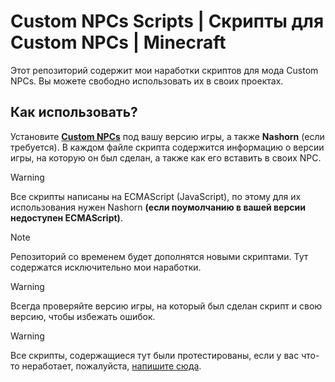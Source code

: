 # Custom NPCs Scripts | Скрипты для Custom NPCs | Minecraft
Этот репозиторий содержит мои наработки скриптов для мода Custom NPCs. Вы можете свободно использовать их в своих проектах.

## Как использовать?
Установите **[Custom NPCs](https://www.kodevelopment.nl/minecraft/customnpcs/downloads/)** под вашу версию игры, а также **Nashorn** (если требуется).
В каждом файле скрипта содержится информацию о версии игры, на которую он был сделан, а также как его вставить в своих NPC.

> [!WARNING]
> Все скрипты написаны на ECMAScript (JavaScript), по этому для их использования нужен Nashorn **(если поумолчанию в вашей версии недоступен ECMAScript)**.

> [!NOTE]
> Репозиторий со временем будет дополнятся новыми скриптами. Тут содержатся исключительно мои наработки.

> [!WARNING]
> Всегда проверяйте версию игры, на который был сделан скрипт и свою версию, чтобы избежать ошибок.

> [!WARNING]
> Все скрипты, содержащиеся тут были протестированы, если у вас что-то неработает, пожалуйста, [напишите сюда](https://github.com/Rimjact/custom-npcs-scripts/issues).

